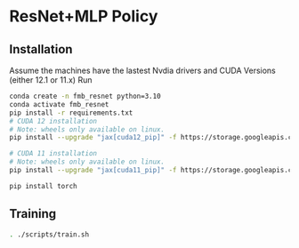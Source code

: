 # ResNet+MLP Policy
## Installation
Assume the machines have the lastest Nvdia drivers and CUDA Versions (either 12.1 or 11.x)
Run
```bash
conda create -n fmb_resnet python=3.10
conda activate fmb_resnet
pip install -r requirements.txt
# CUDA 12 installation
# Note: wheels only available on linux.
pip install --upgrade "jax[cuda12_pip]" -f https://storage.googleapis.com/jax-releases/jax_cuda_releases.html

# CUDA 11 installation
# Note: wheels only available on linux.
pip install --upgrade "jax[cuda11_pip]" -f https://storage.googleapis.com/jax-releases/jax_cuda_releases.html

pip install torch
```

## Training
```bash
. ./scripts/train.sh
```